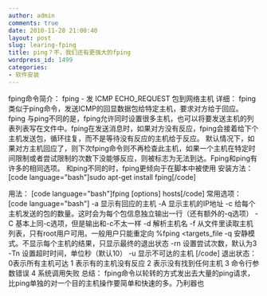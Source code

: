 ```yaml
---
author: admin
comments: true
date: 2010-11-28 21:00:40
layout: post
slug: learing-fping
title: ping？不，我们还有更强大的fping
wordpress_id: 1499
categories:
- 软件安装
---
```


fping命令简介：
           fping - 发 ICMP ECHO_REQUEST 包到网络主机
详细：
          fping类似于ping命令，发送ICMP的回显数据包给特定主机，要求对方给于回应。fping 与ping不同的是，fping允许同时设置很多主机，也可以将要发送主机的列表列表写在文件中。fping在发送消息时，如果对方没有反应，fping会接着给下个主机发送包，循环往复，而不是等待没有反应的主机给于反应。
          默认情况下，如果对方主机回应了，则下次fping命令则不再检查此主机，如果一个主机在特定时间限制或者尝试限制的次数下没能够反应，则被标志为无法到达。Fping和ping有许多的相同选项。
          和ping不同的时，fping更倾向于在脚本中被使用
安装方法：
	  [code language="bash"]sudo apt-get install fping[/code]
<!-- more -->
用法：
           [code language="bash"]fping   [options]   hosts[/code]
常用选项：
	  [code language="bash"]
	-a 显示有回应的主机
        -A 显示主机的IP地址
        -c  给每个主机发送的包的数量。这时会为每个包信息独立输出一行（还有额外的-q选项）
        -C  基本上同-c选项，但是输出和-c不太一样
	-d 解析主机名
	-f 从文件里读取主机列表，只有root用户可用。一般用户只能重定向
              %fping <targets_file
      -q 安静模式。不显示每个主机的结果，只显示最终的退出状态
      -rn 设置尝试次数，默认为3
      -Tn 设置超时时间，单位秒（默认10）
      -u  显示不可达的主机
	[/code]
 退出状态：
	0表示所有主机可达
        1 表示有的主机没有反应
        2  表示没有找到任何主机
        3 命令行参数错误
        4 系统调用失败
总结：
	fping命令以轮转的方式发出去大量的ping请求，比ping单独的对一个目的主机操作要简单和快速的多。乃利器也
	
         
